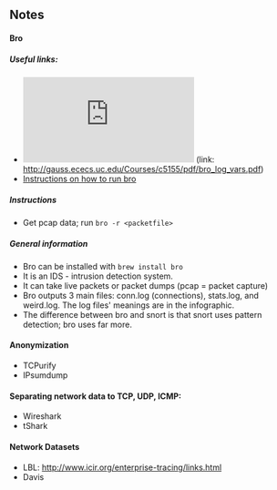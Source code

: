 
## Notes
#### Bro
##### Useful links:
* ![Bro Infographic](http://gauss.ececs.uc.edu/Courses/c5155/pdf/bro_log_vars.pdf) (link: http://gauss.ececs.uc.edu/Courses/c5155/pdf/bro_log_vars.pdf)
* [Instructions on how to run bro](https://www.bro.org/sphinx/quickstart/#reading-packet-capture-pcap-files)

##### Instructions
* Get pcap data; run `bro -r <packetfile>`

##### General information
* Bro can be installed with `brew install bro`
* It is an IDS - intrusion detection system.
* It can take live packets or packet dumps (pcap = packet capture)
* Bro outputs 3 main files: conn.log (connections), stats.log, and weird.log. The log files' meanings are in the 
infographic.
* The difference between bro and snort is that snort uses pattern detection; bro uses
far more. 

#### Anonymization
* TCPurify
* IPsumdump

#### Separating network data to TCP, UDP, ICMP:
* Wireshark
* tShark

#### Network Datasets
* LBL: http://www.icir.org/enterprise-tracing/links.html
* Davis


